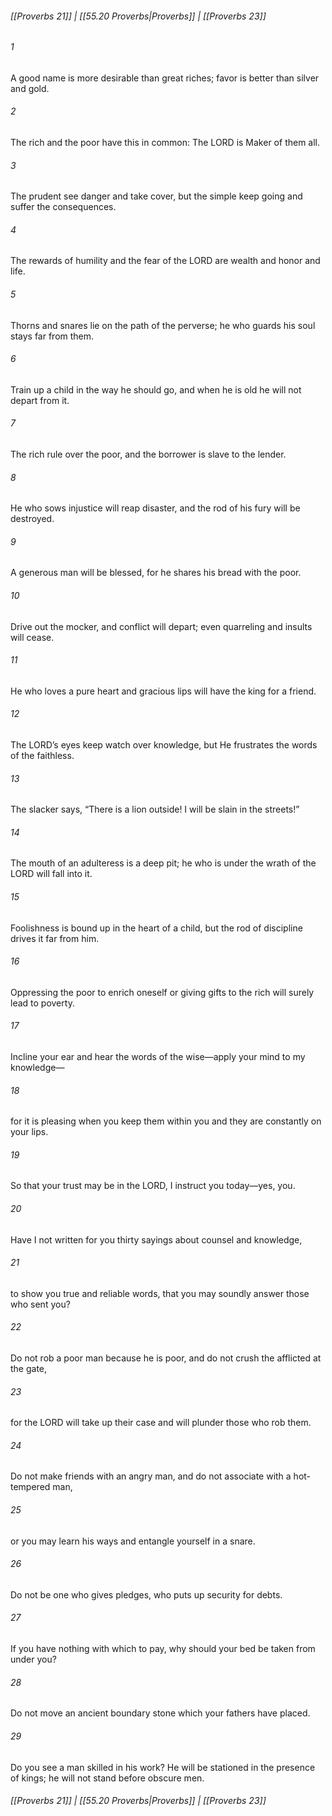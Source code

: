 
###### [[Proverbs 21]] | [[55.20 Proverbs|Proverbs]] | [[Proverbs 23]]

###### 1
A good name is more desirable than great riches; favor is better than silver and gold.
###### 2
The rich and the poor have this in common: The LORD is Maker of them all.
###### 3
The prudent see danger and take cover, but the simple keep going and suffer the consequences.
###### 4
The rewards of humility and the fear of the LORD are wealth and honor and life.
###### 5
Thorns and snares lie on the path of the perverse; he who guards his soul stays far from them.
###### 6
Train up a child in the way he should go, and when he is old he will not depart from it.
###### 7
The rich rule over the poor, and the borrower is slave to the lender.
###### 8
He who sows injustice will reap disaster, and the rod of his fury will be destroyed.
###### 9
A generous man will be blessed, for he shares his bread with the poor.
###### 10
Drive out the mocker, and conflict will depart; even quarreling and insults will cease.
###### 11
He who loves a pure heart and gracious lips will have the king for a friend.
###### 12
The LORD’s eyes keep watch over knowledge, but He frustrates the words of the faithless.
###### 13
The slacker says, “There is a lion outside! I will be slain in the streets!”
###### 14
The mouth of an adulteress is a deep pit; he who is under the wrath of the LORD will fall into it.
###### 15
Foolishness is bound up in the heart of a child, but the rod of discipline drives it far from him.
###### 16
Oppressing the poor to enrich oneself or giving gifts to the rich will surely lead to poverty.
###### 17
Incline your ear and hear the words of the wise—apply your mind to my knowledge—
###### 18
for it is pleasing when you keep them within you and they are constantly on your lips.
###### 19
So that your trust may be in the LORD, I instruct you today—yes, you.
###### 20
Have I not written for you thirty sayings about counsel and knowledge,
###### 21
to show you true and reliable words, that you may soundly answer those who sent you?
###### 22
Do not rob a poor man because he is poor, and do not crush the afflicted at the gate,
###### 23
for the LORD will take up their case and will plunder those who rob them.
###### 24
Do not make friends with an angry man, and do not associate with a hot-tempered man,
###### 25
or you may learn his ways and entangle yourself in a snare.
###### 26
Do not be one who gives pledges, who puts up security for debts.
###### 27
If you have nothing with which to pay, why should your bed be taken from under you?
###### 28
Do not move an ancient boundary stone which your fathers have placed.
###### 29
Do you see a man skilled in his work? He will be stationed in the presence of kings; he will not stand before obscure men.

###### [[Proverbs 21]] | [[55.20 Proverbs|Proverbs]] | [[Proverbs 23]]
